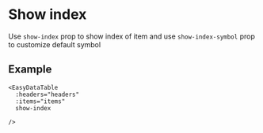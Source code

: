 # Show index

Use `show-index` prop to show index of item and use `show-index-symbol` prop to customize default symbol

## Example
```vue
<EasyDataTable
  :headers="headers"
  :items="items"
  show-index

/>
```

<ShowIndex/>
